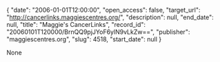 {
  "date": "2006-01-01T12:00:00", 
  "open_access": false, 
  "target_url": "http://cancerlinks.maggiescentres.org/", 
  "description": null, 
  "end_date": null, 
  "title": "Maggie's CancerLinks", 
  "record_id": "20060101T120000/BrnQQ9pjJYoF6ylN9vLkZw==", 
  "publisher": "maggiescentres.org", 
  "slug": 4518, 
  "start_date": null
}

None